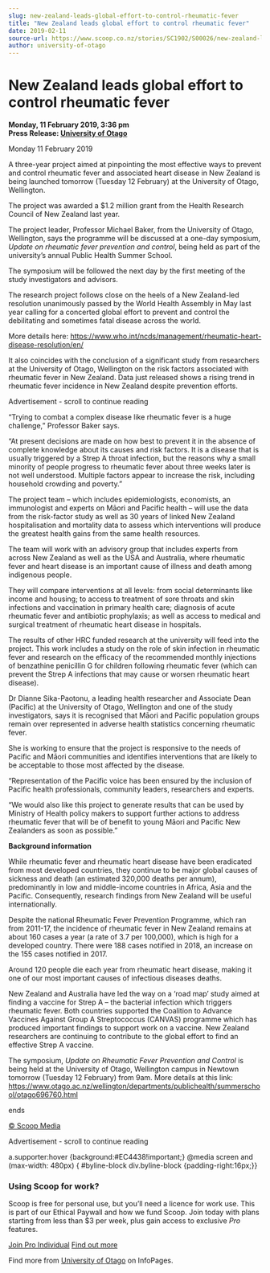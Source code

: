 ```yaml
---
slug: new-zealand-leads-global-effort-to-control-rheumatic-fever
title: "New Zealand leads global effort to control rheumatic fever"
date: 2019-02-11
source-url: https://www.scoop.co.nz/stories/SC1902/S00026/new-zealand-leads-global-effort-to-control-rheumatic-fever.htm
author: university-of-otago
---
```

New Zealand leads global effort to control rheumatic fever
==========================================================

**Monday, 11 February 2019, 3:36 pm**  
**Press Release: [University of Otago](https://info.scoop.co.nz/University_of_Otago)**

Monday 11 February 2019

A three-year project aimed at pinpointing the most effective ways to prevent and control rheumatic fever and associated heart disease in New Zealand is being launched tomorrow (Tuesday 12 February) at the University of Otago, Wellington.

The project was awarded a $1.2 million grant from the Health Research Council of New Zealand last year.

The project leader, Professor Michael Baker, from the University of Otago, Wellington, says the programme will be discussed at a one-day symposium, _Update on rheumatic fever prevention and control_, being held as part of the university’s annual Public Health Summer School.

The symposium will be followed the next day by the first meeting of the study investigators and advisors.

The research project follows close on the heels of a New Zealand-led resolution unanimously passed by the World Health Assembly in May last year calling for a concerted global effort to prevent and control the debilitating and sometimes fatal disease across the world.

More details here: https://www.who.int/ncds/management/rheumatic-heart-disease-resolution/en/

It also coincides with the conclusion of a significant study from researchers at the University of Otago, Wellington on the risk factors associated with rheumatic fever in New Zealand. Data just released shows a rising trend in rheumatic fever incidence in New Zealand despite prevention efforts.

Advertisement - scroll to continue reading





“Trying to combat a complex disease like rheumatic fever is a huge challenge,” Professor Baker says.

“At present decisions are made on how best to prevent it in the absence of complete knowledge about its causes and risk factors. It is a disease that is usually triggered by a Strep A throat infection, but the reasons why a small minority of people progress to rheumatic fever about three weeks later is not well understood. Multiple factors appear to increase the risk, including household crowding and poverty.”

The project team – which includes epidemiologists, economists, an immunologist and experts on Māori and Pacific health – will use the data from the risk-factor study as well as 30 years of linked New Zealand hospitalisation and mortality data to assess which interventions will produce the greatest health gains from the same health resources.

The team will work with an advisory group that includes experts from across New Zealand as well as the USA and Australia, where rheumatic fever and heart disease is an important cause of illness and death among indigenous people.

They will compare interventions at all levels: from social determinants like income and housing; to access to treatment of sore throats and skin infections and vaccination in primary health care; diagnosis of acute rheumatic fever and antibiotic prophylaxis; as well as access to medical and surgical treatment of rheumatic heart disease in hospitals.

The results of other HRC funded research at the university will feed into the project. This work includes a study on the role of skin infection in rheumatic fever and research on the efficacy of the recommended monthly injections of benzathine penicillin G for children following rheumatic fever (which can prevent the Strep A infections that may cause or worsen rheumatic heart disease).

Dr Dianne Sika-Paotonu, a leading health researcher and Associate Dean (Pacific) at the University of Otago, Wellington and one of the study investigators, says it is recognised that Māori and Pacific population groups remain over represented in adverse health statistics concerning rheumatic fever.

She is working to ensure that the project is responsive to the needs of Pacific and Māori communities and identifies interventions that are likely to be acceptable to those most affected by the disease.

“Representation of the Pacific voice has been ensured by the inclusion of Pacific health professionals, community leaders, researchers and experts.

“We would also like this project to generate results that can be used by Ministry of Health policy makers to support further actions to address rheumatic fever that will be of benefit to young Māori and Pacific New Zealanders as soon as possible.”

**Background information**

While rheumatic fever and rheumatic heart disease have been eradicated from most developed countries, they continue to be major global causes of sickness and death (an estimated 320,000 deaths per annum), predominantly in low and middle-income countries in Africa, Asia and the Pacific. Consequently, research findings from New Zealand will be useful internationally.

Despite the national Rheumatic Fever Prevention Programme, which ran from 2011-17, the incidence of rheumatic fever in New Zealand remains at about 160 cases a year (a rate of 3.7 per 100,000), which is high for a developed country. There were 188 cases notified in 2018, an increase on the 155 cases notified in 2017.

Around 120 people die each year from rheumatic heart disease, making it one of our most important causes of infectious diseases deaths.

New Zealand and Australia have led the way on a ‘road map’ study aimed at finding a vaccine for Strep A – the bacterial infection which triggers rheumatic fever. Both countries supported the Coalition to Advance Vaccines Against Group A Streptococcus (CANVAS) programme which has produced important findings to support work on a vaccine. New Zealand researchers are continuing to contribute to the global effort to find an effective Strep A vaccine.

The symposium, _Update on Rheumatic Fever Prevention and Control_ is being held at the University of Otago, Wellington campus in Newtown tomorrow (Tuesday 12 February) from 9am. More details at this link: https://www.otago.ac.nz/wellington/departments/publichealth/summerschool/otago696760.html

  
ends

[© Scoop Media](http://www.scoop.co.nz/about/terms.html)  

Advertisement - scroll to continue reading



a.supporter:hover {background:#EC4438!important;} @media screen and (max-width: 480px) { #byline-block div.byline-block {padding-right:16px;}}

### Using Scoop for work?

Scoop is free for personal use, but you’ll need a licence for work use. This is part of our Ethical Paywall and how we fund Scoop. Join today with plans starting from less than $3 per week, plus gain access to exclusive _Pro_ features.  
  
[Join Pro Individual](https://pro.scoop.co.nz/Individual/?from=ProIn24) [Find out more](https://pro.scoop.co.nz/using-scoop-for-work/?from=ProIn24)

Find more from [University of Otago](https://info.scoop.co.nz/University_of_Otago) on InfoPages.